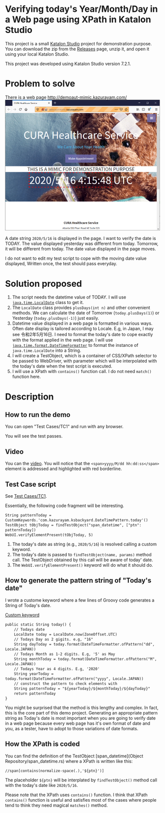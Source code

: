 Verifying today's Year/Month/Day in a Web page using XPath in Katalon Studio
============

This project is a small [Katalon Studio](https://www.katalon.com/katalon-studio/) project for demonstration purpose. You can download the zip from the [Releases](https://github.com/kazurayam/VerifyMonthYearInWebPageWithXPathWithoutRegex/releases) page, unzip it, and open it using your local Katalon Studio.

This project was developed using Katalon Studio version 7.2.1.

# Problem to solve

There is a web page http://demoaut-mimic.kazurayam.com/
![demoaut-mimic](./docs/images/demoaut-mimic.png)

A date string `2020/5/16` is displayed in the page. I want to verify the date is TODAY. The value displayed yesterday was different from today. Tomorrow, it will be different from today. The date value displayed in the page moves.
 
I do not want to edit my test script to cope with the moving date value displayed, Written once, the test should pass everyday.

# Solution proposed

1. The script needs the datetime value of TODAY. I will use [`java.time.LocalDate`](https://docs.oracle.com/javase/8/docs/api/java/time/LocalDate.html) class to get it.
2. The `LocalDate` class provides `plusDays(int n)` and other convenient methods. We can calculate the date of Tomorrow (`today.plusDays(1)`) or Yesterday (`today.plusDays(-1)`) just easily.
3. Datetime value displayed in a web page is formatted in various ways. Often date display is tailored according to Locale. E.g, in Japan, I may see 令和2年5月16日. I need to format the today's date to cope exactly with the format applied in the web page. I will use [`java.time.format.DateTimeFormatter`](https://docs.oracle.com/javase/8/docs/api/java/time/format/DateTimeFormatter.html) to format the instance of `java.time.LocalDate` into  a String.
4. I will create a TestObject, which is a container of CSS/XPath selector to be passed to WebDriver, with parameter which will be interpolated with the today's date when the test script is executed.
5. I will use a XPath with `contains()` function call. I do not need `match()` function here.

# Description

## How to run the demo

You can open "Test Cases/TC1" and run with any browser.

You will see the test passes.


## Video
 
You can the [video](https://drive.google.com/open?id=1AZ6lZWJZ4OfqieIoeGxXlKfiQlsD6RSa). You will notice that the `<span>yyyy/M/dd hh:dd:ss</span>` element is addressed and highlighted with red borderline.


## Test Case script

See [Test Cases/TC1](Scripts/TC1/Script1589596395268.groovy).

Essentially, the following code fragment will be interesting.

```
String patternToday = CustomKeywords.'com.kazurayam.ksbackyard.DateTimePattern.today'()
TestObject tObjToday = findTestObject("span_datetime", ["ptn": patternToday])
WebUI.verifyElementPresent(tObjToday, 5)
```

1. The today's date as string (e.g., `2020/5/16`) is resolved calling a custom keyword.
2. The today's date is passed to `findTestObject(name, params)` method call. The TestObject obtained by this call will be aware of today' date.
3. The `WebUI.verifyElementPresent()` keyword will do what it should do.

## How to generate the pattern string of "Today's date"

I wrote a custome keyword where a few lines of Groovy code generates a String of Today's date. 

[Custom keyword](./Keywords/com/kazurayam/ksbackyard.DateTimePattern.groovy)
```
public static String today() {
    // Todays date
    LocalDate today = LocalDate.now(ZoneOffset.UTC)
    // Todays Day as 2 gigits. e.g, "16"
    String dayToday = today.format(DateTimeFormatter.ofPattern("dd", Locale.JAPAN))
    // Todays Month as 1-2 digits. E.g, '5' as May
    String monthToday = today.format(DateTimeFormatter.ofPattern("M", Locale.JAPAN))
    // Todays Year as 4 digits. E.g, '2020'
    String yearToday = today.format(DateTimeFormatter.ofPattern("yyyy", Locale.JAPAN))
    // construct the pattern to check elements with
    String patternToday = "${yearToday}/${monthToday}/${dayToday}"
    return patternToday
}
```

You might be surprised that the method is this lengthy and complex. In fact, this is the core part of this demo project. Generating an appropriate pattern string as Today's date is most important when you are going to verify date in a web page because every web page has it's own format of date and you, as a tester, have to adopt to those variations of date formats.


## How the XPath is coded

You can find the definition of the TestObject [span_datetime](Object Repository/span_datetime.rs) where a XPath is written like this:

```
//span[contains(normalize-space(.),'${ptn}')]
```

The placeholder `${ptn}` will be interplated by `findTestObject()` method call with the today's date like `2020/5/16`.

Please note that the XPath uses `contains()` function. I think that XPath `contains()` function is useful and satisfies most of the cases where people tend to think they need magical `matches()` method.















